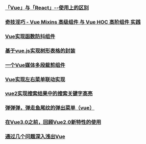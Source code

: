 ### [「Vue」与「React」--使用上的区别](https://juejin.im/post/5c2de832f265da6172659b45#heading-4)
### [奇技淫巧 - Vue Mixins 高级组件 与 Vue HOC 高阶组件 实践](https://juejin.im/post/5c08c6ac6fb9a04a0e2cfe0a#comment)
### [Vue实现函数防抖组件](https://juejin.im/post/5c2dc7a9e51d4573c8491e77)
### [基于vue.js实现树形表格的封装](https://juejin.im/post/5b568730f265da0fa1222a4c)
### [一个Vue媒体多段裁剪组件](https://juejin.im/post/5b6960d8e51d4519115d5d2f)
### [Vue实现左右菜单联动实现](https://juejin.im/post/5b6ea54cf265da0f6436f77a#comment)
### [vue2实现搜索结果中的搜索关键字高亮](https://juejin.im/post/5b73e5a3f265da28201d9831#comment)
### [弹弹弹，弹走鱼尾纹的弹出菜单（vue）](https://juejin.im/post/5b976bfcf265da0ac372ef14)
### [在Vue3.0之前，回顾Vue2.0新特性的使用](https://juejin.im/post/5c204c98e51d454637699e33)
### [通过几个问题深入浅出Vue](https://juejin.im/post/5c206fb8f265da61141c9c89)
